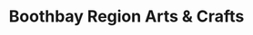 ---
title: "Boothbay Region Arts & Crafts"
url: /boothbay/boothbay-region-arts-und-crafts/
shop: Basteln
---